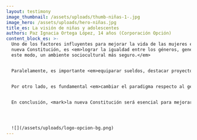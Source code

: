 ```yaml
---
layout: testimony
image_thumbnail: /assets/uploads/thumb-niñas-1-.jpg
image_hero: /assets/uploads/hero-niñas.jpg
title_es: La visión de niñas y adolescentes
authors: Paz Ignacia Ortega López, 14 años (Corporación Opción)
content_block_es: >-
  Uno de los factores influyentes para mejorar la vida de las mujeres en una
  nueva Constitución, es <em>lograr la igualdad entre los géneros, generando de
  este modo, un ambiente sociocultural más seguro.</em>


  Paralelamente, es importante <em>equiparar sueldos, destacar proyectos de grandes mujeres y restaurar una educación no sexista y feminista, para así garantizar a las  futuras generaciones femeninas una vida con seguridad, igualdad y equidad en todo contexto.</em>


  Por otro lado, es fundamental <em>cambiar el paradigma respecto al género femenino, queriendo decir que este no esté ligado constantemente a roles domésticos,</em> debido a que mujeres se han sentido forzadas en el momento de optar por ciertas decisiones que, en muchos casos, son contra de su voluntad.  


  En conclusión, <mark>la nueva Constitución será esencial para mejorar la oportunidad de  vida de las mujeres en Chile, en el ámbito social, cultural y ambiental.</mark>




  ![](/assets/uploads/logo-opcion-bg.png)
---
```

